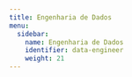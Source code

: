 ```yaml
---
title: Engenharia de Dados
menu:
  sidebar:
    name: Engenharia de Dados
    identifier: data-engineer
    weight: 21
---
```

